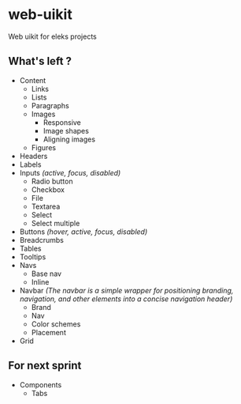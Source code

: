 # web-uikit
Web uikit for eleks projects

## What's left ?
* Content
  * Links
  * Lists
  * Paragraphs
  * Images
    * Responsive
    * Image shapes
    * Aligning images
  * Figures
* Headers
* Labels
* Inputs *(active, focus, disabled)*
  * Radio button
  * Checkbox
  * File
  * Textarea
  * Select
  * Select multiple
* Buttons *(hover, active, focus, disabled)*
* Breadcrumbs
* Tables
* Tooltips
* Navs
  * Base nav
  * Inline
* Navbar *(The navbar is a simple wrapper for positioning branding, navigation, and other elements into a concise navigation header)*
  * Brand
  * Nav
  * Color schemes
  * Placement
* Grid

## For next sprint
* Components
  * Tabs
